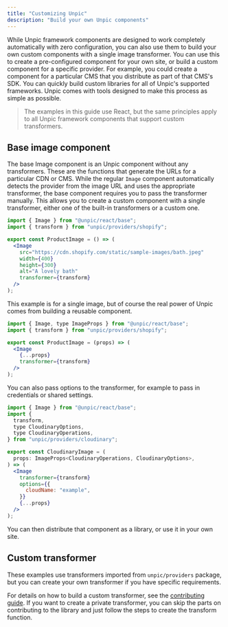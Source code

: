 ```yaml
---
title: "Customizing Unpic"
description: "Build your own Unpic components"
---
```


While Unpic framework components are designed to work completely automatically
with zero configuration, you can also use them to build your own custom
components with a single image transformer. You can use this to create a
pre-configured component for your own site, or build a custom component for a
specific provider. For example, you could create a component for a particular
CMS that you distribute as part of that CMS's SDK. You can quickly build custom
libraries for all of Unpic's supported frameworks. Unpic comes with tools
designed to make this process as simple as possible.

> The examples in this guide use React, but the same principles apply to all
> Unpic framework components that support custom transformers.

## Base image component

The base Image component is an Unpic component without any transformers. These
are the functions that generate the URLs for a particular CDN or CMS. While the
regular `Image` component automatically detects the provider from the image URL
and uses the appropriate transformer, the base component requires you to pass
the transformer manually. This allows you to create a custom component with a
single transformer, either one of the built-in transformers or a custom one.

```jsx
import { Image } from "@unpic/react/base";
import { transform } from "unpic/providers/shopify";

export const ProductImage = () => (
  <Image
    src="https://cdn.shopify.com/static/sample-images/bath.jpeg"
    width={400}
    height={300}
    alt="A lovely bath"
    transformer={transform}
  />
);
```

This example is for a single image, but of course the real power of Unpic comes
from building a reusable component.

```jsx
import { Image, type ImageProps } from "@unpic/react/base";
import { transform } from "unpic/providers/shopify";

export const ProductImage = (props) => (
  <Image
    {...props}
    transformer={transform}
  />
);
```

You can also pass options to the transformer, for example to pass in credentials
or shared settings.

```jsx
import { Image } from "@unpic/react/base";
import {
  transform,
  type CloudinaryOptions,
  type CloudinaryOperations,
} from "unpic/providers/cloudinary";

export const CloudinaryImage = (
  props: ImageProps<CloudinaryOperations, CloudinaryOptions>,
) => (
  <Image
    transformer={transform}
    options={{
      cloudName: "example",
    }}
    {...props}
  />
);
```

You can then distribute that component as a library, or use it in your own site.

## Custom transformer

These examples use transformers imported from `unpic/providers` package, but you
can create your own transformer if you have specific requirements.

For details on how to build a custom transformer, see the
[contributing guide](/lib/contributing/). If you want to create a private
transformer, you can skip the parts on contributing to the library and just
follow the steps to create the transform function.
